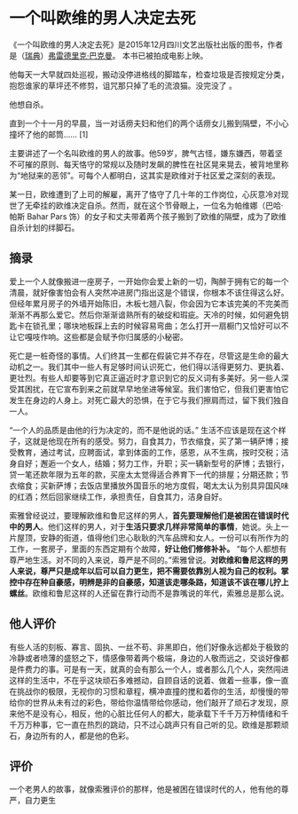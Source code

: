 # 一个叫欧维的男人决定去死

《一个叫欧维的男人决定去死》是2015年12月四川文艺出版社出版的图书，作者是（[瑞典](https://baike.baidu.com/item/瑞典/291092?fromModule=lemma_inlink)）[弗雷德里克·巴克曼](https://baike.baidu.com/item/弗雷德里克·巴克曼/20812094?fromModule=lemma_inlink)。 本书已被拍成电影上映。

他每天一大早就四处巡视，搬动没停进格线的脚踏车，检查垃圾是否按规定分类，抱怨谁家的草坪还不修剪，诅咒那只掉了毛的流浪猫。没完没了 。

他想自杀。

直到一个十一月的早晨，当一对话痨夫妇和他们的两个话痨女儿搬到隔壁，不小心撞坏了他的邮筒…… [1]

主要讲述了一个名叫欧维的男人的故事。他59岁，脾气古怪，嫌东嫌西，带着坚不可摧的原则、每天恪守的常规以及随时发飙的脾性在社区晃来晃去，被背地里称为“地狱来的恶邻”。可每个人都明白，这其实是欧维对于社区爱之深刻的表现。

某一日，欧维遭到了上司的解雇，离开了恪守了几十年的工作岗位，心灰意冷对现世了无牵挂的欧维决定自杀。然而，就在这个节骨眼上，一位名为帕维娜（巴哈·帕斯 Bahar Pars 饰）的女子和丈夫带着两个孩子搬到了欧维的隔壁，成为了欧维自杀计划的绊脚石。

## 摘录

爱上一个人就像搬进一座房子，一开始你会爱上新的一切，陶醉于拥有它的每一个清晨，就好像害怕会有人突然冲进房门指出这是个错误，你根本不该住得这么好。但经年累月房子的外墙开始陈旧，木板七翘八裂，你会因为它本该完美的不完美而渐渐不再那么爱它。然后你渐渐谙熟所有的破绽和瑕疵。天冷的时候，如何避免钥匙卡在锁孔里；哪块地板踩上去的时候容易弯曲；怎么打开一扇橱门又恰好可以不让它嘎吱作响。这些都是会赋予你归属感的小秘密。

死亡是一桩奇怪的事情。人们终其一生都在假装它并不存在，尽管这是生命的最大动机之一。我们其中一些人有足够时间认识死亡，他们得以活得更努力、更执着、更壮烈。有些人却要等到它真正逼近时才意识到它的反义词有多美好。另一些人深受其困扰，在它宣布到来之前就早早地坐进等候室。我们害怕它，但我们更害怕它发生在身边的人身上。对死亡最大的恐惧，在于它与我们擦肩而过，留下我们独自一人。

“一个人的品质是由他的行为决定的，而不是他说的话。” 生活不应该是现在这个样子，这就是他现在所有的感受。努力，自食其力，节衣缩食，买了第一辆萨博；接受教育，通过考试，应聘面试，拿到体面的工作，感恩，从不生病，按时交税；洁身自好；邂逅一个女人，结婚；努力工作，升职；买一辆新型号的萨博；去银行，贷一笔还款年限为五年的款，买座太太觉得适合养育下一代的排屋；分期还款；节衣缩食；买新萨博；去饭店里播放外国音乐的地方度假，喝太太认为别具异国风味的红酒；然后回家继续工作，承担责任，自食其力，洁身自好。 

索雅曾经说过，要理解欧维和鲁尼这样的男人，**首先要理解他们是被困在错误时代中的男人**。他们这样的男人，对于**生活只要求几样非常简单的事情**，她说。头上一片屋顶，安静的街道，值得他们忠心耿耿的汽车品牌和女人。一份可以有所作为的工作，一套房子，里面的东西定期有个故障，**好让他们修修补补。** “每个人都想有尊严地生活。对不同的入来说，尊严是不同的。”索雅曾说。**对欧维和鲁尼这样的男人来说，尊严只是成年以后可以自力更生，把不需要依靠別人视为自己的权利。掌控中存在种自豪感，明辨是非的自豪感，知道该走哪条路，知道该不该在哪儿拧上螺丝**。欧维和鲁尼这样的人还留在靠行动而不是靠嘴说的年代，索雅总是那么说。



## 他人评价

有些人活的刻板、寡言、固执、一丝不苟、非黑即白，他们好像永远都处于极致的冷静或者喷薄的盛怒之下，情感像带着两个极端，身边的人敬而远之，交谈好像都是件费力的事。可是有一天，就真的会有那么一个人，或者那么几个人，突然闯进这样的生活中，不在乎这块顽石多难撼动，自顾自话的说着、做着一些事，像一直在挑战你的极限，无视你的习惯和章程，横冲直撞的搅和着你的生活，却慢慢的带给你的世界从未有过的彩色，带给你温情带给你感动，他们敲开了顽石才发现，原来他不是没有心，相反，他的心脏比任何人的都大，能承载下千千万万种情绪和千千万万种事，它一直在热烈的跳动，只不过心跳声只有自己听的见。欧维是那颗顽石，身边所有的人，都是他的色彩。

## 评价

一个老男人的故事，就像索雅评价的那样，他是被困在错误时代的人，他有他的尊严，自力更生
